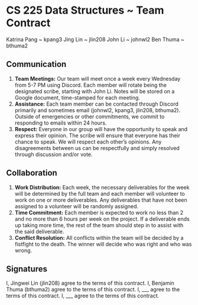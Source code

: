 # CS 225 Data Structures ~ Team Contract

Katrina Pang ~ kpang3
Jing Lin ~ jlin208
John Li ~ johnwl2
Ben Thuma ~ bthuma2

## Communication
1. **Team Meetings:**
Our team will meet once a week every Wednesday from 5-7 PM using Discord. Each member will rotate being the designated scribe, starting with John Li. Notes will be stored on a Google document, time-stamped for each meeting.
2. **Assistance:**
Each team member can be contacted through Discord primarily and sometimes email (johnwl2, kpang3, jlin208, bthuma2). Outside of emergencies or other commitments, we commit to responding to emails within 24 hours.
3. **Respect:**
Everyone in our group will have the opportunity to speak and express their opinion. The scribe will ensure that everyone has their chance to speak. We will respect each other’s opinions. Any disagreements between us can be respectfully and simply resolved through discussion and/or vote.

## Collaboration
1. **Work Distribution:**
Each week, the necessary deliverables for the week will be determined by the full team and each member will volunteer to work on one or more deliverables. Any deliverables that have not been assigned to a volunteer will be randomly assigned.
2. **Time Commitment:**
Each member is expected to work no less than 2 and no more than 6 hours per week on the project. If a deliverable ends up taking more time, the rest of the team should step in to assist with the said deliverable.
3. **Conflict Resolution:**
All conflicts within the team will be decided by a fistfight to the death. The winner will decide who was right and who was wrong.
## Signatures
I, Jingwei Lin (jlin208) agree to the terms of this contract.
I, Benjamin Thuma (bthuma2) agree to the terms of this contract.
I, ___ agree to the terms of this contract.
I, ___ agree to the terms of this contract.
